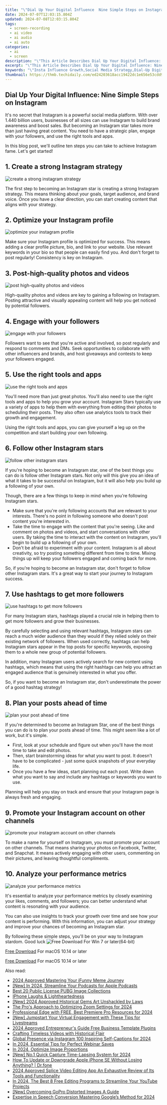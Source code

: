 ```yaml
---
title: "\"Dial Up Your Digital Influence  Nine Simple Steps on Instagram\""
date: 2024-07-07T12:03:15.804Z
updated: 2024-07-08T12:03:15.804Z
tags: 
  - screen-recording
  - ai video
  - ai audio
  - ai auto
categories: 
  - ai
  - screen
description: "\"This Article Describes Dial Up Your Digital Influence: Nine Simple Steps on Instagram\""
excerpt: "\"This Article Describes Dial Up Your Digital Influence: Nine Simple Steps on Instagram\""
keywords: "\"Insta Influence Growth,Social Media Strategy,Dial-Up Digital Presence,Boosting Brand On Instagram,Nine Steps for Engagement,Insta Impact Tips,Social Media Elevation\""
thumbnail: https://thmb.techidaily.com/ed24203618acc19422dc1e656e53cdd94b542178679b34754816329310d98db4.jpg
---
```


## Dial Up Your Digital Influence: Nine Simple Steps on Instagram

It's no secret that Instagram is a powerful social media platform. With over 1.440 billion users, businesses of all sizes can use Instagram to build brand awareness and boost sales. But becoming an Instagram star takes more than just having great content. You need to have a strategic plan, engage with your followers, and use the right tools and apps.

In this blog post, we'll outline ten steps you can take to achieve Instagram fame. Let's get started!

## 1\. Create a strong Instagram strategy

![create a strong instagram strategy](https://images.wondershare.com/filmora/article-images/2022/12/become-an-instagram-star-01.jpg)

The first step to becoming an Instagram star is creating a strong Instagram strategy. This means thinking about your goals, target audience, and brand voice. Once you have a clear direction, you can start creating content that aligns with your strategy.

## 2\. Optimize your Instagram profile

![optimize your instagram profile](https://images.wondershare.com/filmora/article-images/2022/12/become-an-instagram-star-02.jpg)

Make sure your Instagram profile is optimized for success. This means adding a clear profile picture, bio, and link to your website. Use relevant keywords in your bio so that people can easily find you. And don't forget to post regularly! Consistency is key on Instagram.

## 3\. Post-high-quality photos and videos

![post high-quality photos and videos](https://images.wondershare.com/filmora/article-images/2022/12/become-an-instagram-star-03.jpg)

High-quality photos and videos are key to gaining a following on Instagram. Posting attractive and visually appealing content will help you get noticed by potential followers.

## 4\. Engage with your followers

![engage with your followers](https://images.wondershare.com/filmora/article-images/2022/12/become-an-instagram-star-04.jpg)

Followers want to see that you're active and involved, so post regularly and respond to comments and DMs. Seek opportunities to collaborate with other influencers and brands, and host giveaways and contests to keep your followers engaged.

## 5\. Use the right tools and apps

![use the right tools and apps](https://images.wondershare.com/filmora/article-images/2022/12/become-an-instagram-star-05.jpg)

You'll need more than just great photos. You'll also need to use the right tools and apps to help you grow your account. Instagram Stars typically use a variety of apps to help them with everything from editing their photos to scheduling their posts. They also often use analytics tools to track their growth and engagement.

Using the right tools and apps, you can give yourself a leg up on the competition and start building your own following.

## 6\. Follow other Instagram stars

![follow other instagram stars](https://images.wondershare.com/filmora/article-images/2022/12/become-an-instagram-star-06.jpg)

If you're hoping to become an Instagram star, one of the best things you can do is follow other Instagram stars. Not only will this give you an idea of what it takes to be successful on Instagram, but it will also help you build up a following of your own.

Though, there are a few things to keep in mind when you're following Instagram stars.

* Make sure that you're only following accounts that are relevant to your interests. There's no point in following someone who doesn't post content you're interested in.
* Take the time to engage with the content that you're seeing. Like and comment on photos and videos, and start conversations with other users. By taking the time to interact with the content on Instagram, you'll begin to build up a following of your own.
* Don't be afraid to experiment with your content. Instagram is all about creativity, so try posting something different from time to time. Mixing things up will keep your followers engaged and coming back for more.

So, if you're hoping to become an Instagram star, don't forget to follow other Instagram stars. It's a great way to start your journey to Instagram success.

## 7\. Use hashtags to get more followers

![use hashtags to get more followers](https://images.wondershare.com/filmora/article-images/2022/12/become-an-instagram-star-07.jpg)

For many Instagram stars, hashtags played a crucial role in helping them to get more followers and grow their businesses.

By carefully selecting and using relevant hashtags, Instagram stars can reach a much wider audience than they would if they relied solely on their existing network of followers. When used correctly, hashtags can help Instagram stars appear in the top posts for specific keywords, exposing them to a whole new group of potential followers.

In addition, many Instagram users actively search for new content using hashtags, which means that using the right hashtags can help you attract an engaged audience that is genuinely interested in what you offer.

So, if you want to become an Instagram star, don't underestimate the power of a good hashtag strategy!

## 8\. Plan your posts ahead of time

![plan your post ahead of time](https://images.wondershare.com/filmora/article-images/2022/12/become-an-instagram-star-08.jpg)

If you're determined to become an Instagram Star, one of the best things you can do is to plan your posts ahead of time. This might seem like a lot of work, but it's simple.

* First, look at your schedule and figure out when you'll have the most time to take and edit photos.
* Then, start brainstorming ideas for what you want to post. It doesn't have to be complicated - just some quick snapshots of your everyday life.
* Once you have a few ideas, start planning out each post. Write down what you want to say and include any hashtags or keywords you want to use.

Planning will help you stay on track and ensure that your Instagram page is always fresh and engaging.

## 9\. Promote your Instagram account on other channels

![promote your instagram account on other channels](https://images.wondershare.com/filmora/article-images/2022/12/become-an-instagram-star-09.jpg)

To make a name for yourself on Instagram, you must promote your account on other channels. That means sharing your photos on Facebook, Twitter, and Snapchat. It means actively engaging with other users, commenting on their pictures, and leaving thoughtful compliments.

## 10\. Analyze your performance metrics

![analyze your performance metrics](https://images.wondershare.com/filmora/article-images/2022/12/become-an-instagram-star-10.jpg)

It's essential to analyze your performance metrics by closely examining your likes, comments, and followers; you can better understand what content is resonating with your audience.

You can also use insights to track your growth over time and see how your content is performing. With this information, you can adjust your strategy and improve your chances of becoming an Instagram star.

By following these simple steps, you'll be on your way to Instagram stardom. Good luck ![Free Download](https://tools.techidaily.com/wondershare/filmora/download/) For Win 7 or later(64-bit)

[Free Download](https://tools.techidaily.com/wondershare/filmora/download/) For macOS 10.14 or later

[Free Download](https://tools.techidaily.com/wondershare/filmora/download/) For macOS 10.14 or later

<ins class="adsbygoogle"
     style="display:block"
     data-ad-format="autorelaxed"
     data-ad-client="ca-pub-7571918770474297"
     data-ad-slot="1223367746"></ins>

<ins class="adsbygoogle"
     style="display:block"
     data-ad-format="autorelaxed"
     data-ad-client="ca-pub-7571918770474297"
     data-ad-slot="1223367746"></ins>



<ins class="adsbygoogle"
     style="display:block"
     data-ad-client="ca-pub-7571918770474297"
     data-ad-slot="8358498916"
     data-ad-format="auto"
     data-full-width-responsive="true"></ins>


<span class="atpl-alsoreadstyle">Also read:</span>
<div><ul>
<li><a href="https://fox-hovers.techidaily.com/2024-approved-mastering-your-ifunny-meme-journey/"><u>2024 Approved  Mastering Your iFunny Meme Journey</u></a></li>
<li><a href="https://fox-hovers.techidaily.com/new-in-2024-streamline-your-podcasts-for-apple-podcasts/"><u>[New] In 2024, Streamline Your Podcasts for Apple Podcasts</u></a></li>
<li><a href="https://fox-hovers.techidaily.com/best-20-public-license-pubg-image-collections/"><u>Best 20 Public License PUBG Image Collections</u></a></li>
<li><a href="https://fox-hovers.techidaily.com/iphone-laughs-and-lightheartedness/"><u>IPhone Laughs & Lightheartedness</u></a></li>
<li><a href="https://fox-hovers.techidaily.com/new-2024-approved-historical-gems-art-unshackled-by-laws/"><u>[New] 2024 Approved  Historical Gems  Art Unshackled by Laws</u></a></li>
<li><a href="https://fox-hovers.techidaily.com/the-pros-approach-to-optimizing-zoom-settings-for-2024/"><u>The Pro's Approach to Optimizing Zoom Settings for 2024</u></a></li>
<li><a href="https://fox-hovers.techidaily.com/professional-edge-with-free-best-premiere-pro-resources-for-2024/"><u>Professional Edge with FREE, Best Premiere Pro Resources for 2024</u></a></li>
<li><a href="https://fox-hovers.techidaily.com/new-jumpstart-your-virtual-engagement-with-these-tips-for-livestreams/"><u>[New] Jumpstart Your Virtual Engagement with These Tips for Livestreams</u></a></li>
<li><a href="https://fox-hovers.techidaily.com/2024-approved-entrepreneurs-guide-free-business-template-plugins/"><u>2024 Approved  Entrepreneur's Guide  Free Business Template Plugins</u></a></li>
<li><a href="https://youtube-videos.techidaily.com/crafting-timeless-videos-with-historical-flair/"><u>Crafting Timeless Videos with Historical Flair</u></a></li>
<li><a href="https://instagram-video-files.techidaily.com/global-presence-via-instagram-100-inspiring-self-captions-for-2024/"><u>Global Presence via Instagram  100 Inspiring Self-Captions for 2024</u></a></li>
<li><a href="https://desktop-recording.techidaily.com/in-2024-essential-tips-for-perfect-webinar-saves/"><u>In 2024, Essential Tips for Perfect Webinar Saves</u></a></li>
<li><a href="https://video-creation-software.techidaily.com/in-2024-optimize-image-proportions/"><u>In 2024, Optimize Image Proportions</u></a></li>
<li><a href="https://video-capture.techidaily.com/new-no1-quick-capture-time-lapsing-system-for-2024/"><u>[New] No.1 Quick Capture Time-Lapsing System for 2024</u></a></li>
<li><a href="https://techidaily.com/how-to-update-or-downgrade-apple-iphone-se-without-losing-anything-drfone-by-drfone-ios-system-repair-ios-system-repair/"><u>How To Update or Downgrade Apple iPhone SE Without Losing Anything? | Dr.fone</u></a></li>
<li><a href="https://ai-driven-video-production.techidaily.com/2024-approved-splice-video-editing-app-an-exhaustive-review-of-its-tools-and-functionality/"><u>2024 Approved Splice Video Editing App An Exhaustive Review of Its Tools and Functionality</u></a></li>
<li><a href="https://youtube-stream.techidaily.com/in-2024-the-best-8-free-editing-programs-to-streamline-your-youtube-projects/"><u>In 2024, The Best 8 Free Editing Programs to Streamline Your YouTube Projects</u></a></li>
<li><a href="https://extra-approaches.techidaily.com/new-overcoming-gopro-distorted-images-a-guide/"><u>[New] Overcoming GoPro Distorted Images  A Guide</u></a></li>
<li><a href="https://screen-capture.techidaily.com/expertise-in-speech-conversion-mastering-googles-method-for-2024/"><u>Expertise in Speech Conversion  Mastering Google’s Method for 2024</u></a></li>
</ul></div>
